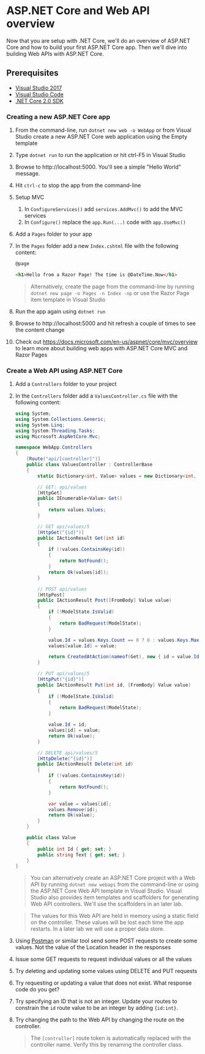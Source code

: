# ASP.NET Core and Web API overview

Now that you are setup with .NET Core, we'll do an overview of ASP.NET Core and how to build your first ASP.NET Core app. Then we'll dive into building Web APIs with ASP.NET Core.

## Prerequisites
* [Visual Studio 2017](https://www.visualstudio.com/thank-you-downloading-visual-studio/?sku=Community&rel=15)
* [Visual Studio Code](https://code.visualstudio.com)
* [.NET Core 2.0 SDK](https://www.microsoft.com/net/download/core)

### Creating a new ASP.NET Core app

1. From the command-line, run `dotnet new web -o WebApp` or from Visual Studio create a new  ASP.NET Core web application using the Empty template
1. Type `dotnet run` to run the application or hit ctrl-F5 in Visual Studio
1. Browse to http://localhost:5000. You'll see a simple "Hello World" message.
1. Hit `ctrl-c` to stop the app from the command-line
1. Setup MVC
    1. In `ConfigureServices()` add `services.AddMvc()` to add the MVC services
    1. In `Configure()` replace the `app.Run(...)` code with `app.UseMvc()`
1. Add a `Pages` folder to your app
1. In the `Pages` folder add a new `Index.cshtml` file with the following content:

    ```html
    @page

    <h1>Hello from a Razor Page! The time is @DateTime.Now</h1>
    ```

    > Alternatively, create the page from the command-line by running `dotnet new page -o Pages -n Index -np` or use the Razor Page item template in Visual Studio

1. Run the app again using `dotnet run`
1. Browse to http://localhost:5000 and hit refresh a couple of times to see the content change
1. Check out https://docs.microsoft.com/en-us/aspnet/core/mvc/overview to learn more about building web apps with ASP.NET Core MVC and Razor Pages

### Create a Web API using ASP.NET Core

1. Add a `Controllers` folder to your project
1. In the `Controllers` folder add a `ValuesController.cs` file with the following content:

    ```c#
    using System;
    using System.Collections.Generic;
    using System.Linq;
    using System.Threading.Tasks;
    using Microsoft.AspNetCore.Mvc;

    namespace WebApp.Controllers
    {
        [Route("api/[controller]")]
        public class ValuesController : ControllerBase
        {
            static Dictionary<int, Value> values = new Dictionary<int, Value>();

            // GET: api/values
            [HttpGet]
            public IEnumerable<Value> Get()
            {
                return values.Values;
            }

            // GET api/values/5
            [HttpGet("{id}")]
            public IActionResult Get(int id)
            {
                if (!values.ContainsKey(id))
                {
                    return NotFound();
                }
                return Ok(values[id]);
            }

            // POST api/values
            [HttpPost]
            public IActionResult Post([FromBody] Value value)
            {
                if (!ModelState.IsValid)
                {
                    return BadRequest(ModelState);
                }

                value.Id = values.Keys.Count == 0 ? 0 : values.Keys.Max() + 1;
                values[value.Id] = value;

                return CreatedAtAction(nameof(Get), new { id = value.Id }, value);
            }

            // PUT api/values/5
            [HttpPut("{id}")]
            public IActionResult Put(int id, [FromBody] Value value)
            {
                if (!ModelState.IsValid)
                {
                    return BadRequest(ModelState);
                }

                value.Id = id;
                values[id] = value;
                return Ok(value);
            }

            // DELETE api/values/5
            [HttpDelete("{id}")]
            public IActionResult Delete(int id)
            {
                if (!values.ContainsKey(id))
                {
                    return NotFound();
                }

                var value = values[id];
                values.Remove(id);
                return Ok(value);
            }
        }

        public class Value
        {
            public int Id { get; set; }
            public string Text { get; set; }
        }
    }
    ```

    > You can alternatively create an ASP.NET Core project with a Web API by running `dotnet new webapi` from the command-line or using the ASP.NET Core Web API template in Visual Studio. Visual Studio also provides item templates and scaffolders for generating Web API controllers. We'll use the scaffolders in an later lab.

    > The values for this Web API are held in memory using a static field on the controller. These values will be lost each time the app restarts. In a later lab we will use a proper data store.

1. Using [Postman](https://www.getpostman.com/) or similar tool send some POST requests to create some values. Not the value of the Location header in the responses
1. Issue some GET requests to request individual values or all the values
1. Try deleting and updating some values using DELETE and PUT requests
1. Try requesting or updating a value that does not exist. What response code do you get?
1. Try specifying an ID that is not an integer. Update your routes to constrain the `id` route value to be an integer by adding `{id:int}`.
1. Try changing the path to the Web API by changing the route on the controller. 

    > The `[controller]` route token is automatically replaced with the controller name. Verify this by renaming the controller class.